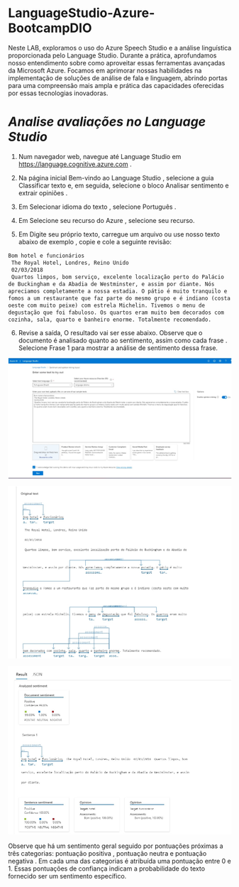 # LanguageStudio-Azure-BootcampDIO

Neste LAB, exploramos o uso do Azure Speech Studio e a análise linguística proporcionada pelo Language Studio. Durante a prática, aprofundamos nosso entendimento sobre como aproveitar essas ferramentas avançadas da Microsoft Azure. Focamos em aprimorar nossas habilidades na implementação de soluções de análise de fala e linguagem, abrindo portas para uma compreensão mais ampla e prática das capacidades oferecidas por essas tecnologias inovadoras.

# ***Analise avaliações no Language Studio***

1. Num navegador web, navegue até Language Studio em https://language.cognitive.azure.com .

2. Na página inicial Bem-vindo ao Language Studio , selecione a guia Classificar texto e, em seguida, selecione o bloco Analisar sentimento e extrair opiniões .

3. Em Selecionar idioma do texto , selecione Português .

4. Em Selecione seu recurso do Azure , selecione seu recurso.

5. Em Digite seu próprio texto, carregue um arquivo ou use nosso texto abaixo de exemplo , copie e cole a seguinte revisão:

```
Bom hotel e funcionários
 The Royal Hotel, Londres, Reino Unido
 02/03/2018
 Quartos limpos, bom serviço, excelente localização perto do Palácio de Buckingham e da Abadia de Westminster, e assim por diante. Nós apreciamos completamente a nossa estadia. O pátio é muito tranquilo e fomos a um restaurante que faz parte do mesmo grupo e é indiano (costa oeste com muito peixe) com estrela Michelin. Tivemos o menu de degustação que foi fabuloso. Os quartos eram muito bem decorados com cozinha, sala, quarto e banheiro enorme. Totalmente recomendado.

```

6. Revise a saída, O resultado vai ser esse abaixo. Observe que o documento é analisado quanto ao sentimento, assim como cada frase . Selecione Frase 1 para mostrar a análise de sentimento dessa frase.

![analise de sentimento azure](https://github.com/Penichezito/LanguageStudio-Azure-BootcampDIO/blob/main/inputs/sentimentos-azure.jpg)

![resultado feedback 2](https://github.com/Penichezito/LanguageStudio-Azure-BootcampDIO/blob/main/inputs/result2.jpg)

![resultado feedback analise texto](https://github.com/Penichezito/LanguageStudio-Azure-BootcampDIO/blob/main/inputs/result-analise-sentimento.jpg)


Observe que há um sentimento geral seguido por pontuações próximas a três categorias: pontuação positiva , pontuação neutra e pontuação negativa . Em cada uma das categorias é atribuída uma pontuação entre 0 e 1. Essas pontuações de confiança indicam a probabilidade do texto fornecido ser um sentimento específico.

